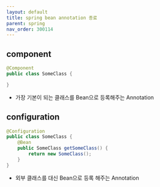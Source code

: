 ```yaml
---
layout: default
title: spring bean annotation 종료
parent: spring
nav_order: 300114
---
```


## component
```java
@Component
public class SomeClass {

}
```
* 가장 기본이 되는 클래스를 Bean으로 등록해주는 Annotation

## configuration
```java
@Configuration
public class SomeClass {
    @Bean
    public SomeClass getSomeClass() {
        return new SomeClass();
    }
}
```
* 외부 클래스를 대신 Bean으로 등록 해주는 Annotation
